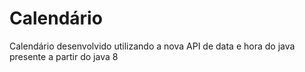 # Calendário
 Calendário desenvolvido utilizando a nova API de data e hora do java presente a partir do java 8
